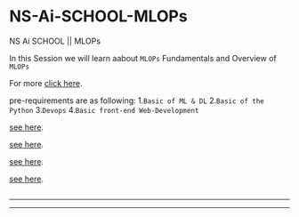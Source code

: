 # NS-Ai-SCHOOL-MLOPs
NS Ai SCHOOL || MLOPs

In this Session we will learn aabout `MLOPs` Fundamentals and Overview of `MLOPs`

For more [click here](https://www.youtube.com/watch?v=jpU8F0M5axo&list=PLmQAMKHKeLZ9iaLWBULDE_hiPtOiHiDz0&index=2).

pre-requirements are as following:
1.`Basic of ML & DL`
2.`Basic of the Python`
3.`Devops`
4.`Basic front-end Web-Development`


[see here]().


[see here]().


[see here]().


[see here]().


`````````````

`````````````



------------------------------



--------------------------------